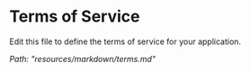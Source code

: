 # Terms of Service

Edit this file to define the terms of service for your application.

*Path: "resources/markdown/terms.md"*
